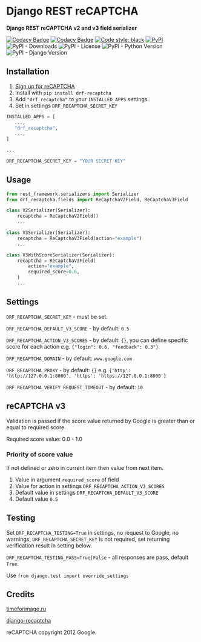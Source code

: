 # Django REST reCAPTCHA

**Django REST reCAPTCHA v2 and v3 field serializer**

[![Codacy Badge](https://api.codacy.com/project/badge/Grade/a9b44d24cba74c75bca6472b2ee8da67)](https://www.codacy.com/app/llybin/drf-recaptcha?utm_source=github.com&amp;utm_medium=referral&amp;utm_content=llybin/drf-recaptcha&amp;utm_campaign=Badge_Grade)
[![Codacy Badge](https://api.codacy.com/project/badge/Coverage/a9b44d24cba74c75bca6472b2ee8da67)](https://www.codacy.com/app/llybin/drf-recaptcha?utm_source=github.com&amp;utm_medium=referral&amp;utm_content=llybin/drf-recaptcha&amp;utm_campaign=Badge_Coverage)
[![Code style: black](https://img.shields.io/badge/code%20style-black-000000.svg)](https://github.com/psf/black)
[![PyPI](https://img.shields.io/pypi/v/drf-recaptcha)](https://pypi.org/project/drf-recaptcha/)
![PyPI - Downloads](https://img.shields.io/pypi/dm/drf-recaptcha)
![PyPI - License](https://img.shields.io/pypi/l/drf-recaptcha)
![PyPI - Python Version](https://img.shields.io/pypi/pyversions/drf-recaptcha)
![PyPI - Django Version](https://img.shields.io/pypi/djversions/drf-recaptcha)

## Installation

1.  [Sign up for reCAPTCHA](https://www.google.com/recaptcha/)
2.  Install with `pip install drf-recaptcha`
3.  Add `"drf_recaptcha"` to your `INSTALLED_APPS` settings.
4.  Set in settings `DRF_RECAPTCHA_SECRET_KEY`

```python
INSTALLED_APPS = [
   ...,
   "drf_recaptcha",
   ...,
]

...

DRF_RECAPTCHA_SECRET_KEY = "YOUR SECRET KEY"
```

## Usage

```python
from rest_framework.serializers import Serializer
from drf_recaptcha.fields import ReCaptchaV2Field, ReCaptchaV3Field

class V2Serializer(Serializer):
    recaptcha = ReCaptchaV2Field()
    ...

class V3Serializer(Serializer):
    recaptcha = ReCaptchaV3Field(action="example")
    ...

class V3WithScoreSerializer(Serializer):
    recaptcha = ReCaptchaV3Field(
        action="example",
        required_score=0.6,
    )
    ...
```

## Settings

`DRF_RECAPTCHA_SECRET_KEY` - must be set.

`DRF_RECAPTCHA_DEFAULT_V3_SCORE` - by default: `0.5`

`DRF_RECAPTCHA_ACTION_V3_SCORES` - by default: `{}`, you can define specific score for each action e.g. `{"login": 0.6, "feedback": 0.3"}`

`DRF_RECAPTCHA_DOMAIN` - by default: `www.google.com`

`DRF_RECAPTCHA_PROXY` - by default: `{}` e.g. `{'http': 'http://127.0.0.1:8000', 'https': 'https://127.0.0.1:8000'}`

`DRF_RECAPTCHA_VERIFY_REQUEST_TIMEOUT` - by default: `10`

## reCAPTCHA v3

Validation is passed if the score value returned by Google is greater than or equal to required score.

Required score value: 0.0 - 1.0

### Priority of score value

If not defined or zero in current item then value from next item.

1.  Value in argument `required_score` of field
2.  Value for action in settings `DRF_RECAPTCHA_ACTION_V3_SCORES`
3.  Default value in settings `DRF_RECAPTCHA_DEFAULT_V3_SCORE`
4.  Default value `0.5`

## Testing

Set `DRF_RECAPTCHA_TESTING=True` in settings, no request to Google, no warnings, `DRF_RECAPTCHA_SECRET_KEY` is not required, set returning verification result in setting below.

`DRF_RECAPTCHA_TESTING_PASS=True|False` - all responses are pass, default `True`.

Use `from django.test import override_settings`

## Credits

[timeforimage.ru](https://timeforimage.ru) 

[django-recaptcha](https://github.com/praekelt/django-recaptcha)

reCAPTCHA copyright 2012 Google.
